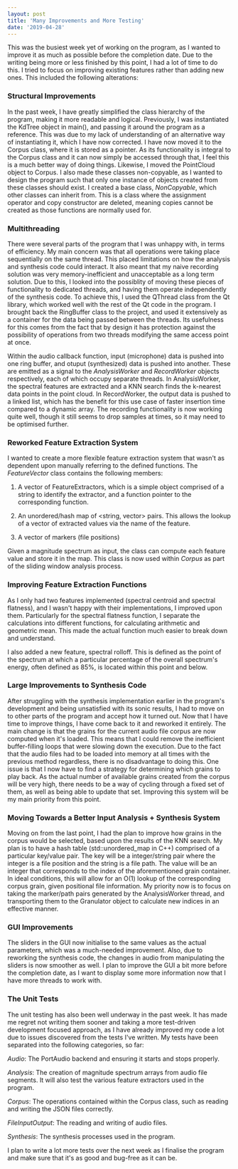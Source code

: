 ```yaml
---
layout: post
title: 'Many Improvements and More Testing'
date: '2019-04-28'
---
```


This was the busiest week yet of working on the program, as I wanted to improve
it as much as possible before the completion date. Due to the writing being more
or less finished by this point, I had a lot of time to do this. I tried to focus
on improving existing features rather than adding new ones. This included the
following alterations:

### Structural Improvements
In the past week, I have greatly simplified the class hierarchy of the program,
making it more readable and logical. Previously, I was instantiated the KdTree
object in main(), and passing it around the program as a reference. This was due
to my lack of understanding of an alternative way of instantiating it, which I
have now corrected. I have now moved it to the Corpus class, where it is stored
as a pointer. As its functionality is integral to the Corpus class and it can
now simply be accessed through that, I feel this is a much better way of doing
things. Likewise, I moved the PointCloud object to Corpus. I also made these
classes non-copyable, as I wanted to design the program such that only one
instance of objects created from these classes should exist. I created a base
class, *NonCopyable*, which other classes can inherit from. This is a class
where the assignment operator and copy constructor are deleted, meaning copies
cannot be created as those functions are normally used for.

### Multithreading
There were several parts of the program that I was unhappy with, in terms of
efficiency. My main concern was that all operations were taking place
sequentially on the same thread. This placed limitations on how the analysis and
synthesis code could interact. It also meant that my naive recording solution
was very memory-inefficient and unacceptable as a long term solution. Due to
this, I looked into the possiblity of moving these pieces of functionality to
dedicated threads, and having them operate independently of the synthesis code.
To achieve this, I used the QThread class from the Qt library, which worked well
with the rest of the Qt code in the program. I brought back the RingBuffer class
to the project, and used it extensively as a container for the data being passed
between the threads. Its usefulness for this comes from the fact that by design
it has protection against the possibility of operations from two threads
modifying the same access point at once.

Within the audio callback function, input (microphone) data is pushed into one
ring buffer, and otuput (synthesized) data is pushed into another. These are
emitted as a signal to the *AnalysisWorker* and *RecordWorker* objects
respectively, each of which occupy separate threads. In AnalysisWorker, the
spectral features are extracted and a KNN search finds the k-nearest data points
in the point cloud. In RecordWorker, the output data is pushed to a linked list,
which has the benefit for this use case of faster insertion time compared to a
dynamic array. The recording functionality is now working quite well, though it
still seems to drop samples at times, so it may need to be optimised further.

### Reworked Feature Extraction System
I wanted to create a more flexible feature extraction system that wasn't as
dependent upon manually referring to the defined functions. The *FeatureVector*
class contains the following members:

1. A vector of FeatureExtractors, which is a simple object comprised of a string to identify the extractor, and a function pointer to the corresponding function.

2. An unordered/hash map of <string, vector<float>> pairs. This allows the lookup of a vector of extracted values via the name of the feature.

3. A vector of markers (file positions)

Given a magnitude spectrum as input, the class can compute each feature value
and store it in the map. This class is now used within *Corpus* as part of the
sliding window analysis process.

### Improving Feature Extraction Functions
As I only had two features implemented (spectral centroid and spectral
flatness), and I wasn't happy with their implementations, I improved upon them.
Particularly for the spectral flatness function, I separate the calculations
into different functions, for calculating arithmetic and geometric mean. This
made the actual function much easier to break down and understand.

I also added a new feature, spectral rolloff. This is defined as the point of
the spectrum at which a particular percentage of the overall spectrum's energy,
often defined as 85%, is located within this point and below.

### Large Improvements to Synthesis Code
After struggling with the synthesis implementation earlier in the program's
development and being unsatisfied with its sonic results, I had to move on to
other parts of the program and accept how it turned out. Now that I have time to
improve things, I have come back to it and reworked it entirely. The main change
is that the grains for the current audio file corpus are now computed when it's
loaded. This means that I could remove the inefficient buffer-filling loops that
were slowing down the execution. Due to the fact that the audio files had to be
loaded into memory at all times with the previous method regardless, there is no
disadvantage to doing this. One issue is that I now have to find a strategy for
determining which grains to play back. As the actual number of available grains
created from the corpus will be very high, there needs to be a way of cycling
through a fixed set of them, as well as being able to update that set. Improving
this system will be my main priority from this point.

### Moving Towards a Better Input Analysis + Synthesis System
Moving on from the last point, I had the plan to improve how grains in the
corpus would be selected, based upon the results of the KNN search. My plan is
to have a hash table (std::unordered_map in C++) comprised of a particular
key/value pair. The key will be a integer/string pair where the integer is a
file position and the string is a file path. The value will be an integer that
corresponds to the index of the aforementioned grain container. In ideal
conditions, this will allow for an O(1) lookup of the corresponding corpus
grain, given positional file information. My priority now is to focus on taking
the marker/path pairs generated by the AnalysisWorker thread, and transporting
them to the Granulator object to calculate new indices in an effective manner.

### GUI Improvements
The sliders in the GUI now initialise to the same values as the actual
parameters, which was a much-needed improvement. Also, due to reworking the
synthesis code, the changes in audio from manipulating the sliders is now
smoother as well. I plan to improve the GUI a bit more before the completion
date, as I want to display some more information now that I have more threads to
work with.

### The Unit Tests
The unit testing has also been well underway in the past week. It has made me
regret not writing them sooner and taking a more test-driven development focused
approach, as I have already improved my code a lot due to issues discovered from
the tests I've written. My tests have been separated into the following categories, so far:

*Audio*: The PortAudio backend and ensuring it starts and stops properly.

*Analysis*: The creation of magnitude spectrum arrays
from audio file segments. It will also test the various feature extractors used in the program.

*Corpus*: The operations contained within the Corpus class, such as reading and writing the JSON files correctly.

*FileInputOutput*: The reading and writing of audio files.

*Synthesis*: The synthesis processes used in the program.

I plan to write a lot more tests over the next week as I finalise the program
and make sure that it's as good and bug-free as it can be.
